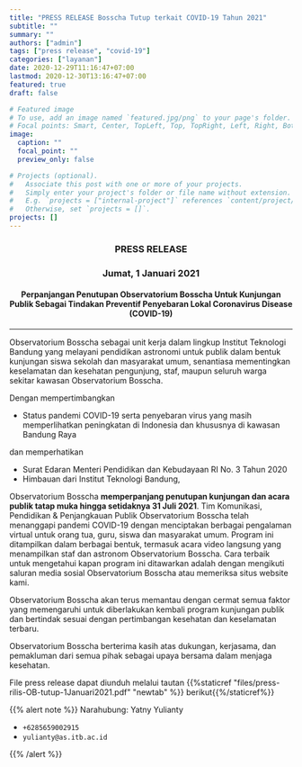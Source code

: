 ```yaml
---
title: "PRESS RELEASE Bosscha Tutup terkait COVID-19 Tahun 2021"
subtitle: ""
summary: ""
authors: ["admin"]
tags: ["press release", "covid-19"]
categories: ["layanan"]
date: 2020-12-29T11:16:47+07:00
lastmod: 2020-12-30T13:16:47+07:00
featured: true
draft: false

# Featured image
# To use, add an image named `featured.jpg/png` to your page's folder.
# Focal points: Smart, Center, TopLeft, Top, TopRight, Left, Right, BottomLeft, Bottom, BottomRight.
image:
  caption: ""
  focal_point: ""
  preview_only: false

# Projects (optional).
#   Associate this post with one or more of your projects.
#   Simply enter your project's folder or file name without extension.
#   E.g. `projects = ["internal-project"]` references `content/project/deep-learning/index.md`.
#   Otherwise, set `projects = []`.
projects: []
---
```


<h3 style="text-align: center;">PRESS RELEASE</h3>

<h3 style="text-align: center;">Jumat, 1 Januari 2021</h3>

<h4 style="text-align: center;">Perpanjangan Penutupan Observatorium Bosscha Untuk Kunjungan Publik Sebagai Tindakan Preventif Penyebaran Lokal Coronavirus Disease (COVID-19)</h4>

---

Observatorium Bosscha sebagai unit kerja dalam lingkup Institut Teknologi Bandung yang melayani pendidikan astronomi untuk publik dalam bentuk kunjungan siswa sekolah dan masyarakat umum, senantiasa mementingkan keselamatan dan kesehatan pengunjung, staf, maupun seluruh warga sekitar kawasan Observatorium Bosscha. 

Dengan mempertimbangkan 
-	Status pandemi COVID-19 serta penyebaran virus yang masih memperlihatkan peningkatan di Indonesia dan khususnya di kawasan Bandung Raya

dan memperhatikan 
-	Surat Edaran Menteri Pendidikan dan Kebudayaan RI No. 3 Tahun 2020 
-	Himbauan dari Institut Teknologi Bandung,

Observatorium Bosscha **memperpanjang penutupan kunjungan dan acara publik tatap muka hingga setidaknya 31 Juli 2021**. Tim Komunikasi, Pendidikan & Penjangkauan Publik Observatorium Bosscha  telah menanggapi pandemi COVID-19 dengan menciptakan berbagai pengalaman virtual untuk orang tua, guru, siswa dan masyarakat umum. Program ini ditampilkan dalam berbagai bentuk, termasuk acara video langsung yang menampilkan staf dan astronom Observatorium Bosscha. Cara terbaik untuk mengetahui kapan program ini ditawarkan adalah dengan mengikuti saluran media sosial Observatorium Bosscha atau memeriksa situs website kami.

Observatorium Bosscha akan terus memantau dengan cermat semua faktor yang memengaruhi untuk diberlakukan kembali program kunjungan publik dan bertindak sesuai dengan pertimbangan kesehatan dan keselamatan terbaru. 

Observatorium Bosscha berterima kasih atas dukungan, kerjasama, dan pemakluman dari semua pihak sebagai upaya bersama dalam menjaga kesehatan. 

File press release dapat diunduh melalui tautan {{%staticref "files/press-rilis-OB-tutup-1Januari2021.pdf" "newtab" %}} berikut{{%/staticref%}}

{{% alert note %}}
Narahubung:
Yatny Yulianty 

- <i class='fas fa-phone'></i> `+6285659002915`
- <i class='fas fa-envelope'></i> `yulianty@as.itb.ac.id`

{{% /alert %}}

